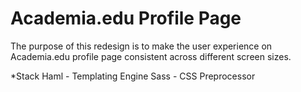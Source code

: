 Academia.edu Profile Page
====================

The purpose of this redesign is to make the user experience on Academia.edu profile page consistent across different screen sizes.


*Stack
  Haml - Templating Engine
  Sass - CSS Preprocessor
